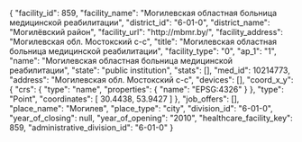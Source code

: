 {
    "facility_id": 859,
    "facility_name": "Могилевская областная больница медицинской реабилитации",
    "district_id": "6-01-0",
    "district_name": "Могилёвский район",
    "facility_url": "http:\/\/mbmr.by\/",
    "facility_address": "Могилевская обл. Мостокский с-с",
    "title": "Могилевская областная больница медицинской реабилитации",
    "facility_type": "0",
    "ap_1": "1",
    "name": "Могилевская областная больница медицинской реабилитации",
    "state": "public institution",
    "stats": [],
    "med_id": 10214773,
    "address": "Могилевская обл. Мостокский с-с",
    "devices": [],
    "coord_x_y": {
        "crs": {
            "type": "name",
            "properties": {
                "name": "EPSG:4326"
            }
        },
        "type": "Point",
        "coordinates": [
            30.4438,
            53.9427
        ]
    },
    "job_offers": [],
    "place_name": "Могилев",
    "place_type": "city",
    "division_id": "6-01-0",
    "year_of_closing": null,
    "year_of_opening": "2010",
    "healthcare_facility_key": 859,
    "administrative_division_id": "6-01-0"
}